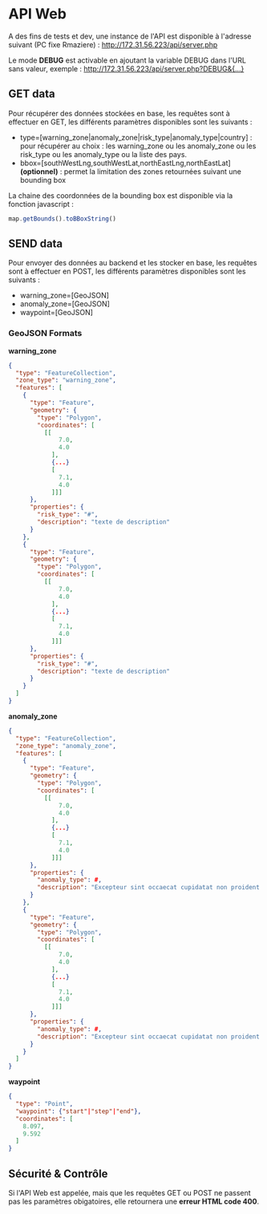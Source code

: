 # API Web

A des fins de tests et dev, une instance de l'API est disponible à l'adresse suivant (PC fixe Rmaziere) :
http://172.31.56.223/api/server.php

Le mode **DEBUG** est activable en ajoutant la variable DEBUG dans l'URL sans valeur, exemple : http://172.31.56.223/api/server.php?DEBUG&{...}

## GET data

Pour récupérer des données stockées en base, les requêtes sont à effectuer en GET, les différents paramètres disponibles sont les suivants :

- type=[warning_zone|anomaly_zone|risk_type|anomaly_type|country] : pour récupérer au choix : les warning_zone ou les anomaly_zone ou les risk_type ou les anomaly_type ou la liste des pays.
- bbox=[southWestLng,southWestLat,northEastLng,northEastLat] **(optionnel)** : permet la limitation des zones retournées suivant une bounding box

La chaine des coordonnées de la bounding box est disponible via la fonction javascript :

```js
map.getBounds().toBBoxString()
```

## SEND data

Pour envoyer des données au backend et les stocker en base, les requêtes sont à effectuer en POST, les différents paramètres disponibles sont les suivants :

- warning_zone=[GeoJSON]
- anomaly_zone=[GeoJSON]
- waypoint=[GeoJSON]

### GeoJSON Formats

**warning_zone** 

```json
{
  "type": "FeatureCollection",
  "zone_type": "warning_zone",
  "features": [
    {
      "type": "Feature",
      "geometry": {
        "type": "Polygon",
        "coordinates": [
          [[
              7.0,
              4.0
            ],
            {...}
            [
              7.1,
              4.0
            ]]]
      },
      "properties": {
        "risk_type": "#",
        "description": "texte de description"
      }
    },
    {
      "type": "Feature",
      "geometry": {
        "type": "Polygon",
        "coordinates": [
          [[
              7.0,
              4.0
            ],
            {...}
            [
              7.1,
              4.0
            ]]]
      },
      "properties": {
        "risk_type": "#",
        "description": "texte de description"
      }
    }
  ]
}
```

**anomaly_zone** 

```json
{
  "type": "FeatureCollection",
  "zone_type": "anomaly_zone",
  "features": [
    {
      "type": "Feature",
      "geometry": {
        "type": "Polygon",
        "coordinates": [
          [[
              7.0,
              4.0
            ],
            {...}
            [
              7.1,
              4.0
            ]]]
      },
      "properties": {
        "anomaly_type": #,
        "description": "Excepteur sint occaecat cupidatat non proident."
      }
    },
    {
      "type": "Feature",
      "geometry": {
        "type": "Polygon",
        "coordinates": [
          [[
              7.0,
              4.0
            ],
            {...}
            [
              7.1,
              4.0
            ]]]
      },
      "properties": {
        "anomaly_type": #,
        "description": "Excepteur sint occaecat cupidatat non proident."
      }
    }
  ]
}
```


**waypoint** 

```json
{
  "type": "Point",
  "waypoint": {"start"|"step"|"end"},
  "coordinates": [
    8.097,
    9.592
  ]
}
```

## Sécurité & Contrôle

Si l'API Web est appelée, mais que les requêtes GET ou POST ne passent pas les paramètres obigatoires, elle retournera une **erreur HTML code 400**.